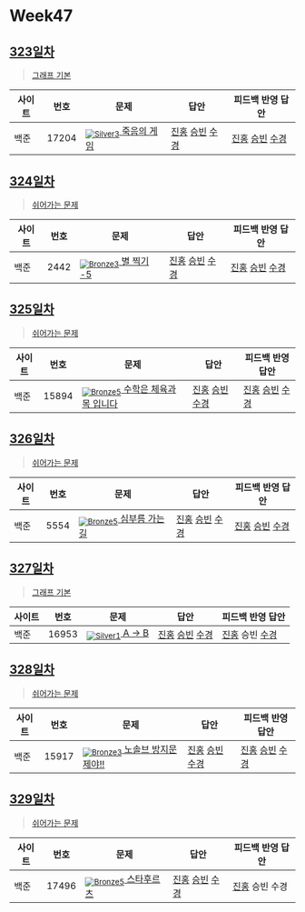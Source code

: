 <!-- tier 리스트 S -->
[Unrated]: https://user-images.githubusercontent.com/33937365/126247607-85783912-c11a-4d50-ac36-8cc7dcb75cd2.png
[NotRated]: https://user-images.githubusercontent.com/33937365/135189055-c3508249-b361-4948-8c36-a74b690cd346.png
[Bronze5]: https://user-images.githubusercontent.com/33937365/126247611-e362d727-17a4-4737-a232-5827e185ab7c.png
[Bronze4]: https://user-images.githubusercontent.com/33937365/126247612-89cbc675-e1d4-43a2-950b-1cb014dca697.png
[Bronze3]: https://user-images.githubusercontent.com/33937365/126247613-b8408610-7bc4-40f8-804f-a30a45ddbb68.png
[Bronze2]: https://user-images.githubusercontent.com/33937365/126247614-d85dc6ff-a520-4c00-82bd-eb593b156bd8.png
[Bronze1]: https://user-images.githubusercontent.com/33937365/126247616-04b2ab30-9891-4b7b-8cb4-38e99b97e834.png
[Silver5]: https://user-images.githubusercontent.com/33937365/126247618-38c5c905-672b-4d75-808e-8a7d45ea577d.png
[Silver4]: https://user-images.githubusercontent.com/33937365/126247620-ba2d1b96-b0aa-4b88-80c5-71569c69bbc3.png
[Silver3]: https://user-images.githubusercontent.com/33937365/126247621-1b55b7f4-3a79-4348-8a63-f00c1813853e.png
[Silver2]: https://user-images.githubusercontent.com/33937365/126247622-a83b30a9-6618-4593-b775-6f6730afd3f6.png
[Silver1]: https://user-images.githubusercontent.com/33937365/126247625-8d82f8ab-6f95-4ef8-a243-be31f548596e.png
[Gold5]: https://user-images.githubusercontent.com/33937365/126247627-2979d4d5-915a-4c4e-adb7-c171f9bafe28.png
[Gold4]: https://user-images.githubusercontent.com/33937365/126247629-b24e1e24-4579-450f-bc3c-f166361091dd.png
<!-- tier 리스트 E -->

# Week47

## [323일차](Day323)

> [그래프 기본](https://www.acmicpc.net/group/workbook/view/9797/39009)

| 사이트 | 번호 | 문제                 | 답안                | 피드백 반영 답안    |
| ------ | ---- | -------------------- | ------------------- | ------------------- |
| 백준   | 17204 | [<sub>![Silver3]</sub> 죽음의 게임](https://www.acmicpc.net/problem/17204) | [진홍](Day323/boj17204_kjh.java) [승빈](Day323/boj17204_wsb.java) [수경](Day323/boj17204_hsk.js) | [진홍](Day323/boj17204_kjh.java) [승빈](Day323/boj17204_wsb.java) [수경](Day323/boj17204_hsk.js) |

## [324일차](Day324)

> [쉬어가는 문제](https://www.acmicpc.net/group/workbook/view/9797/39033)

| 사이트 | 번호 | 문제                 | 답안                | 피드백 반영 답안    |
| ------ | ---- | -------------------- | ------------------- | ------------------- |
| 백준   | 2442 | [<sub>![Bronze3]</sub> 별 찍기 -5](https://www.acmicpc.net/problem/2442) | [진홍](Day324/boj2442_kjh.py) [승빈](Day324/boj2442_wsb.java) [수경](Day324/boj2442_hsk.js) | [진홍](Day324/boj2442_kjh.py) [승빈](Day324/boj2442_wsb.java) [수경](Day324/boj2442_hsk.js)

## [325일차](Day325)

> [쉬어가는 문제](https://www.acmicpc.net/group/workbook/view/9797/39047)

| 사이트 | 번호 | 문제                 | 답안                | 피드백 반영 답안    |
| ------ | ---- | -------------------- | ------------------- | ------------------- |
| 백준   | 15894    | [<sub>![Bronze5]</sub> 수학은 체육과목 입니다](https://www.acmicpc.net/problem/15894) | [진홍](Day325/boj15894_kjh.py) [승빈](Day325/boj15894_wsb.java) [수경](Day325/boj15894_hsk.js) | [진홍](Day325/boj15894_kjh.py) [승빈](Day325/boj15894_wsb.java) [수경](Day325/boj15894_hsk.js) |

## [326일차](Day326)

> [쉬어가는 문제](https://www.acmicpc.net/group/workbook/view/9797/39087)

| 사이트 | 번호 | 문제                 | 답안                | 피드백 반영 답안    |
| ------ | ---- | -------------------- | ------------------- | ------------------- |
| 백준   | 5554 | [<sub>![Bronze5]</sub> 심부름 가는 길](https://www.acmicpc.net/problem/5554) | [진홍](Day326/boj5554_kjh.py) [승빈](Day326/boj5554_wsb.java) [수경](Day326/boj5554_hsk.js) | [진홍](Day326/boj5554_kjh.py) [승빈](Day326/boj5554_wsb.java) [수경](Day326/boj5554_hsk.js) |

## [327일차](Day327)

> [그래프 기본](https://www.acmicpc.net/group/workbook/view/9797/39098)

| 사이트 | 번호 | 문제                 | 답안                | 피드백 반영 답안    |
| ------ | ---- | -------------------- | ------------------- | ------------------- |
| 백준   | 16953 | [<sub>![Silver1]</sub> A → B](https://www.acmicpc.net/problem/16953) | [진홍](Day327/boj16953_kjh.java) [승빈](Day327/boj16953_wsb.java) [수경](Day327/boj16953_hsk.js) | [진홍](Day327/boj16953_kjh.java) 승빈 [수경](Day327/boj16953_hsk.js) |

## [328일차](Day328)

> [쉬어가는 문제](https://www.acmicpc.net/group/workbook/view/9797/39112)

| 사이트 | 번호 | 문제                 | 답안                | 피드백 반영 답안    |
| ------ | ---- | -------------------- | ------------------- | ------------------- |
| 백준   | 15917 | [<sub>![Bronze3]</sub> 노솔브 방지문제야!!](https://www.acmicpc.net/problem/15917) | [진홍](Day328/boj15917_kjh.java) [승빈](Day328/boj15917_wsb.java) [수경](Day328/boj15917_hsk.js) | [진홍](Day328/boj15917_kjh.java) [승빈](Day328/boj15917_wsb.java) [수경](Day328/boj15917_hsk_fb.js) |

## [329일차](Day329)

> [쉬어가는 문제](https://www.acmicpc.net/group/workbook/view/9797/39141)

| 사이트 | 번호 | 문제                 | 답안                | 피드백 반영 답안    |
| ------ | ---- | -------------------- | ------------------- | ------------------- |
| 백준   | 17496 | [<sub>![Bronze5]</sub> 스타후르츠](https://www.acmicpc.net/problem/17496) | [진홍](Day329/boj17496_kjh.java) [승빈](Day329/boj17496_wsb.java) [수경](Day329/boj17496_hsk.js) | [진홍](Day329/boj17496_kjh.java) 승빈 수경 |
